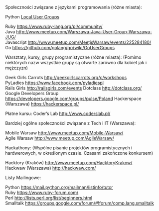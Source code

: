 Społeczności związane z językami programowania (różne miasta): 

Python [Local User Groups](https://wiki.python.org/moin/LocalUserGroups#Poland) 

Ruby https://www.ruby-lang.org/pl/community/  
Java http://www.meetup.com/Warszawa-Java-User-Group-Warszawa-JUG/  
Javascript http://www.meetup.com/MeetjsWarsaw/events/225284180/  
Go https://github.com/golang/go/wiki/GoUserGroups 

 Warsztaty, kursy, grupy programistyczne (różne miasta):
(Pomimo niektórych nazw wszystkie grupy są otwarte zarówno dla kobiet jak i mężczyzn) 

Geek Girls Carrots http://geekgirlscarrots.org/c/workshops  
PyLadies https://www.facebook.com/pyladiespl  
Rails Girls http://railsgirls.com/events 
Dotclass http://dotclass.org/  
Google Developers Group  https://developers.google.com/groups/pulse/Poland 
Hackerspace (Warszawa) https://hackerspace.pl/    

Płatne kursu: Coder’s Lab http://www.coderslab.pl/  

Bardziej ogólne społeczności związane z Tech i IT (Warszawa):

Mobile Warsaw http://www.meetup.com/Mobile-Warsaw/  
Agile Warsaw http://www.meetup.com/AgileWarsaw/  

Hackathony:
(Wspólne pisanie projektów programistycznych i hardwerowych, w określonym czasie. Czasami zakończone konkursem)

Hacktory (Kraków) http://www.meetup.com/HacktoryKrakow/  
Hackwaw (Warszawa) http://hackwaw.com/  

Listy Mailingowe:

Python https://mail.python.org/mailman/listinfo/tutor  
Ruby https://www.ruby-forum.com/  
Perl http://lists.perl.org/list/beginners.html  
Smalltalk https://groups.google.com/forum/#!forum/comp.lang.smalltalk  

